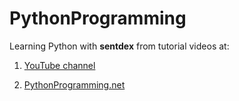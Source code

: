 PythonProgramming
=================
Learning Python with **sentdex** from tutorial videos at:

1. [YouTube channel](https://www.youtube.com/playlist?list=PLQVvvaa0QuDdttJXlLtAJxJetJcqmqlQq)

2. [PythonProgramming.net](https://pythonprogramming.net/loading-images-python-opencv-tutorial/)